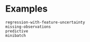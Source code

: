 # Examples

```{toctree}
regression-with-feature-uncertainty
missing-observations
predictive
minibatch
```
